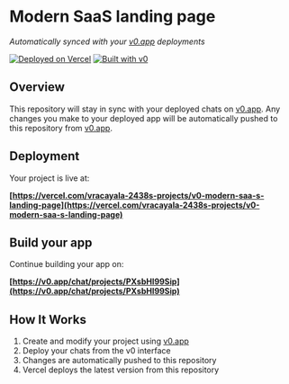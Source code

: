 # Modern SaaS landing page

*Automatically synced with your [v0.app](https://v0.app) deployments*

[![Deployed on Vercel](https://img.shields.io/badge/Deployed%20on-Vercel-black?style=for-the-badge&logo=vercel)](https://vercel.com/vracayala-2438s-projects/v0-modern-saa-s-landing-page)
[![Built with v0](https://img.shields.io/badge/Built%20with-v0.app-black?style=for-the-badge)](https://v0.app/chat/projects/PXsbHI99Sip)

## Overview

This repository will stay in sync with your deployed chats on [v0.app](https://v0.app).
Any changes you make to your deployed app will be automatically pushed to this repository from [v0.app](https://v0.app).

## Deployment

Your project is live at:

**[https://vercel.com/vracayala-2438s-projects/v0-modern-saa-s-landing-page](https://vercel.com/vracayala-2438s-projects/v0-modern-saa-s-landing-page)**

## Build your app

Continue building your app on:

**[https://v0.app/chat/projects/PXsbHI99Sip](https://v0.app/chat/projects/PXsbHI99Sip)**

## How It Works

1. Create and modify your project using [v0.app](https://v0.app)
2. Deploy your chats from the v0 interface
3. Changes are automatically pushed to this repository
4. Vercel deploys the latest version from this repository